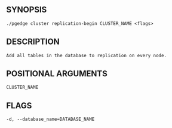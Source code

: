 ## SYNOPSIS
    ./pgedge cluster replication-begin CLUSTER_NAME <flags>
 
## DESCRIPTION
    Add all tables in the database to replication on every node.
 
## POSITIONAL ARGUMENTS
    CLUSTER_NAME
 
## FLAGS
    -d, --database_name=DATABASE_NAME
    
    
